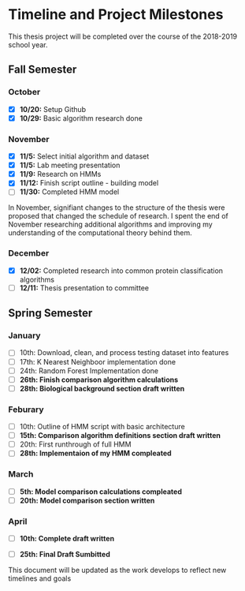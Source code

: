 #  Timeline and Project Milestones

This thesis project will be completed over the course of the 2018-2019 school year.  

## Fall Semester

### October
- [x] **10/20:** Setup Github 
- [x] **10/29:** Basic algorithm research done

### November
- [x] **11/5:** Select initial algorithm and dataset
- [x] **11/5:** Lab meeting presentation
- [x] **11/9:** Research on HMMs
- [x] **11/12:** Finish script outline - building model
- [ ] **11/30:** Completed HMM model

In November, signifiant changes to the structure of the thesis were proposed that changed the schedule of research.  I spent the end of November researching additional algorithms and improving my understanding of the computational theory behind them.

### December
- [x] **12/02:** Completed research into common protein classification algorithms
- [ ] **12/11:** Thesis presentation to committee

## Spring Semester

### January
- [ ] 10th: Download, clean, and process testing dataset into features
- [ ] 17th: K Nearest Neighboor implementation done
- [ ] 24th: Random Forest Implementation done
- [ ] **26th: Finish comparison algorithm calculations**
- [ ] **28th: Biological background section draft written**

### Feburary
- [ ] 10th: Outline of HMM script with basic architecture
- [ ] **15th: Comparison algorithm definitions section draft written**
- [ ] 20th: First runthrough of full HMM
- [ ] **28th: Implementaion of my HMM compleated**

### March
- [ ] **5th: Model comparison calculations compleated**
- [ ] **20th: Model comparison section written**

### April
- [ ] **10th: Complete draft written**
- [ ] **25th: Final Draft Sumbitted**


This document will be updated as the work develops to reflect new timelines and goals

